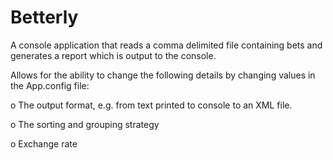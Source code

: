 # Betterly

A console application that reads a comma delimited file containing bets and generates a report which is output to the console. 

Allows for the ability to change the following details by changing values in the App.config file:

o	The output format, e.g. from text printed to console to an XML file.

o	The sorting and grouping strategy

o	Exchange rate

